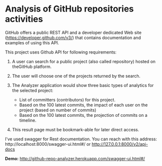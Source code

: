 # Analysis of GitHub repositories activities  
 
GitHub offers a public REST API and a developer dedicated Web site (https://developer.github.com/v3/) that contains documentation and examples of using this API. 
 
This project uses Github API for following requirements:

 1. A user can search for a public project (also called repository) hosted on theGitHub platform.
 
 2. The user will choose one of the projects returned by the search.
 
 3. The Analyzer application would show three basic types of analytics for the selected project:
    - List of committers (contributors) for this project.
    - Based on the 100 latest commits, the impact of each user on the project (based on number of commits)
    - Based on the 100 latest commits, the projection of commits on a timeline.
 
 4. This result page must be bookmark-able for later direct access.

I've used swagger for Rest documentation. You can reach with this address:
http://localhost:8000/swagger-ui.html#/
or 
http://127.0.0.1:8000/v2/api-docs

**Demo:** http://github-repo-analyzer.herokuapp.com/swagger-ui.html#/
